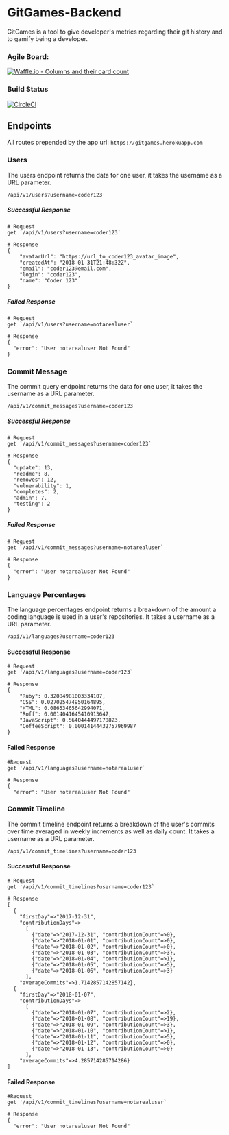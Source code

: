 # GitGames-Backend

GitGames is a tool to give developer's metrics regarding their git history and to gamify being a developer.

### Agile Board:

[![Waffle.io - Columns and their card
count](https://badge.waffle.io/patrickshobe/GitGames-BackEnd.svg?columns=all)](https://waffle.io/patrickshobe/GitGames-BackEnd)

### Build Status
[![CircleCI](https://circleci.com/gh/patrickshobe/GitGames-BackEnd/tree/master.svg?style=svg)](https://circleci.com/gh/patrickshobe/GitGames-BackEnd/tree/master)

## Endpoints

All routes prepended by the app url: `https://gitgames.herokuapp.com`

### Users

The users endpoint returns the data for one user, it takes the username as a URL parameter.

`/api/v1/users?username=coder123`

##### Successful Response

```
# Request
get `/api/v1/users?username=coder123`

# Response
{
    "avatarUrl": "https://url_to_coder123_avatar_image",
    "createdAt": "2018-01-31T21:48:32Z",
    "email": "coder123@email.com",
    "login": "coder123",
    "name": "Coder 123"
}
```


##### Failed Response

```
# Request
get `/api/v1/users?username=notarealuser`

# Response
{
  "error": "User notarealuser Not Found"
}
```


### Commit Message

The commit query endpoint returns the data for one user, it takes the username as a URL parameter.

`/api/v1/commit_messages?username=coder123`

##### Successful Response

```
# Request
get `/api/v1/commit_messages?username=coder123`

# Response
{
  "update": 13,
  "readme": 8,
  "removes": 12,
  "vulnerability": 1,
  "completes": 2,
  "admin": 7,
  "testing": 2
}
```


##### Failed Response

```
# Request
get `/api/v1/commit_messages?username=notarealuser`

# Response
{
  "error": "User notarealuser Not Found"
}
```


### Language Percentages

The language percentages endpoint returns a breakdown of the amount a coding language is used in a user's repositories. It takes a username as a URL parameter.

`/api/v1/languages?username=coder123`

#### Successful Response

```
# Request
get '/api/v1/languages?username=coder123`

# Response
{
    "Ruby": 0.32084981003334107,
    "CSS": 0.027025474950164895,
    "HTML": 0.08653465642994071,
    "Roff": 0.0014041645410913647,
    "JavaScript": 0.5640444497178823,
    "CoffeeScript": 0.00014144432757969987
}
```

#### Failed Response

```
#Request
get '/api/v1/languages?username=notarealuser`

# Response
{
  "error": "User notarealuser Not Found"
```


### Commit Timeline

The commit timeline endpoint returns a breakdown of the user's commits over time
averaged in weekly increments as well as daily count. It takes a username as a
URL parameter.

`/api/v1/commit_timelines?username=coder123`

#### Successful Response

```
# Request
get '/api/v1/commit_timelines?username=coder123`

# Response
[
  {
    "firstDay"=>"2017-12-31",
    "contributionDays"=>
      [
        {"date"=>"2017-12-31", "contributionCount"=>0},
        {"date"=>"2018-01-01", "contributionCount"=>0},
        {"date"=>"2018-01-02", "contributionCount"=>0},
        {"date"=>"2018-01-03", "contributionCount"=>3},
        {"date"=>"2018-01-04", "contributionCount"=>1},
        {"date"=>"2018-01-05", "contributionCount"=>5},
        {"date"=>"2018-01-06", "contributionCount"=>3}
      ],
    "averageCommits"=>1.7142857142857142},
  {
    "firstDay"=>"2018-01-07",
    "contributionDays"=>
      [
        {"date"=>"2018-01-07", "contributionCount"=>2},
        {"date"=>"2018-01-08", "contributionCount"=>19},
        {"date"=>"2018-01-09", "contributionCount"=>3},
        {"date"=>"2018-01-10", "contributionCount"=>1},
        {"date"=>"2018-01-11", "contributionCount"=>5},
        {"date"=>"2018-01-12", "contributionCount"=>0},
        {"date"=>"2018-01-13", "contributionCount"=>0}
      ],
    "averageCommits"=>4.285714285714286}
]
```

#### Failed Response

```
#Request
get '/api/v1/commit_timelines?username=notarealuser`

# Response
{
  "error": "User notarealuser Not Found"
```
